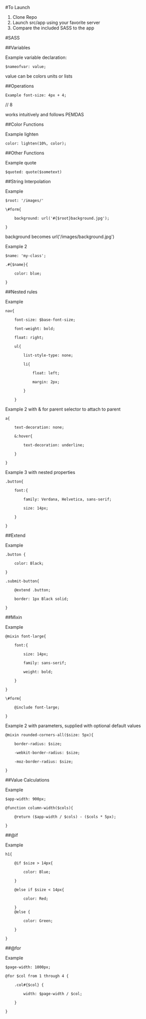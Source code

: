 #To Launch

1. Clone Repo
2. Launch src/app using your favorite server
3. Compare the included SASS to the app

#SASS

##Variables

Example variable declaration:

    $nameofvar: value;

value can be colors units or lists

##Operations

    Example font-size: 4px + 4;     

// 8

works intuitively and follows PEMDAS

##Color Functions

Example lighten

    color: lighten(10%, color);

##Other Functions

Example quote

    $quoted: quote($sometext)

##String Interpolation

Example

    $root: '/images/'

    \#form{

        background: url('#{$root}background.jpg');

    }

background becomes url('/images/background.jpg')

Example 2

    $name: 'my-class';

    .#{$name}{

        color: blue;

    }

##Nested rules

Example

    nav{

        font-size: $base-font-size;

        font-weight: bold;

        float: right;

        ul{

            list-style-type: none;

            li{

                float: left;

                margin: 2px;

            }

        }

Example 2 with & for parent selector to attach to parent

    a{

        text-decoration: none;

        &:hover{

            text-decoration: underline;

        }

    }

Example 3 with nested properties

    .button{

        font:{

            family: Verdana, Helvetica, sans-serif;

            size: 14px;

        }

    }

##Extend

Example

    .button {

        color: Black;

    }

    .submit-button{

        @extend .button;

        border: 1px Black solid;

    }

##Mixin

Example

    @mixin font-large{

        font:{

            size: 14px;

            family: sans-serif;

            weight: bold;

        }

    }

    \#form{

        @include font-large;

    }

Example 2 with parameters, supplied with optional default values

    @mixin rounded-corners-all($size: 5px){

        border-radius: $size;

        -webkit-border-radius: $size;

        -moz-border-radius: $size;

    }

##Value Calculations

Example

    $app-width: 900px;

    @function column-width($cols){

        @return ($app-width / $cols) - ($cols * 5px);

    }

##@if

Example

    h1{

        @if $size > 14px{

            color: Blue;

        }

        @else if $size < 14px{

            color: Red;

        }
        @else {

            color: Green;

        }

    }

##@for

Example

    $page-width: 1000px;

    @for $col from 1 through 4 {

        .col#{$col} {

            width: $page-width / $col;

        }

    }

